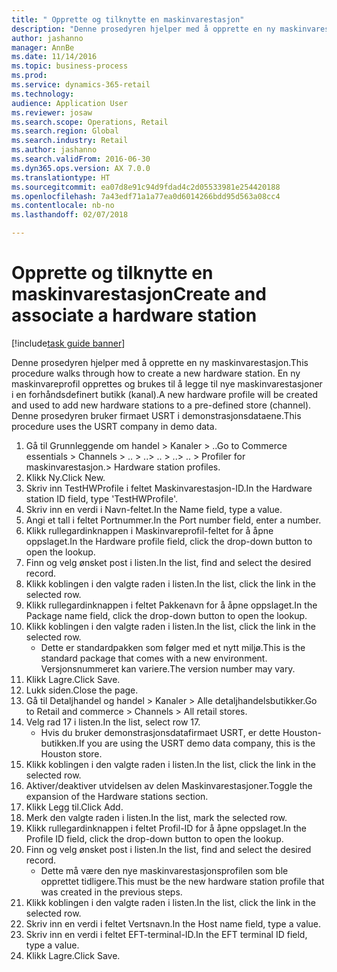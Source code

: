 ```yaml
--- 
title: " Opprette og tilknytte en maskinvarestasjon"
description: "Denne prosedyren hjelper med å opprette en ny maskinvarestasjon."
author: jashanno
manager: AnnBe
ms.date: 11/14/2016
ms.topic: business-process
ms.prod: 
ms.service: dynamics-365-retail
ms.technology: 
audience: Application User
ms.reviewer: josaw
ms.search.scope: Operations, Retail
ms.search.region: Global
ms.search.industry: Retail
ms.author: jashanno
ms.search.validFrom: 2016-06-30
ms.dyn365.ops.version: AX 7.0.0
ms.translationtype: HT
ms.sourcegitcommit: ea07d8e91c94d9fdad4c2d05533981e254420188
ms.openlocfilehash: 7a43edf71a1a77ea0d6014266bdd95d563a08cc4
ms.contentlocale: nb-no
ms.lasthandoff: 02/07/2018

---
```

# <a name="create-and-associate-a-hardware-station"></a><span data-ttu-id="6885f-103"> Opprette og tilknytte en maskinvarestasjon</span><span class="sxs-lookup"><span data-stu-id="6885f-103">Create and associate a hardware station</span></span>

[!include[task guide banner](../includes/task-guide-banner.md)]

<span data-ttu-id="6885f-104">Denne prosedyren hjelper med å opprette en ny maskinvarestasjon.</span><span class="sxs-lookup"><span data-stu-id="6885f-104">This procedure walks through how to create a new hardware station.</span></span> <span data-ttu-id="6885f-105">En ny maskinvareprofil opprettes og brukes til å legge til nye maskinvarestasjoner i en forhåndsdefinert butikk (kanal).</span><span class="sxs-lookup"><span data-stu-id="6885f-105">A new hardware profile will be created and used to add new hardware stations to a pre-defined store (channel).</span></span> <span data-ttu-id="6885f-106">Denne prosedyren bruker firmaet USRT i demonstrasjonsdataene.</span><span class="sxs-lookup"><span data-stu-id="6885f-106">This procedure uses the USRT company in demo data.</span></span>

1. <span data-ttu-id="6885f-107">Gå til Grunnleggende om handel > Kanaler > ..</span><span class="sxs-lookup"><span data-stu-id="6885f-107">Go to Commerce essentials > Channels > ..</span></span> <span data-ttu-id="6885f-108">> ..</span><span class="sxs-lookup"><span data-stu-id="6885f-108">> ..</span></span> <span data-ttu-id="6885f-109">> ..</span><span class="sxs-lookup"><span data-stu-id="6885f-109">> ..</span></span> <span data-ttu-id="6885f-110">> Profiler for maskinvarestasjon.</span><span class="sxs-lookup"><span data-stu-id="6885f-110">> Hardware station profiles.</span></span>
2. <span data-ttu-id="6885f-111">Klikk Ny.</span><span class="sxs-lookup"><span data-stu-id="6885f-111">Click New.</span></span>
3. <span data-ttu-id="6885f-112">Skriv inn TestHWProfile i feltet Maskinvarestasjon-ID.</span><span class="sxs-lookup"><span data-stu-id="6885f-112">In the Hardware station ID field, type 'TestHWProfile'.</span></span>
4. <span data-ttu-id="6885f-113">Skriv inn en verdi i Navn-feltet.</span><span class="sxs-lookup"><span data-stu-id="6885f-113">In the Name field, type a value.</span></span>
5. <span data-ttu-id="6885f-114">Angi et tall i feltet Portnummer.</span><span class="sxs-lookup"><span data-stu-id="6885f-114">In the Port number field, enter a number.</span></span>
6. <span data-ttu-id="6885f-115">Klikk rullegardinknappen i Maskinvareprofil-feltet for å åpne oppslaget.</span><span class="sxs-lookup"><span data-stu-id="6885f-115">In the Hardware profile field, click the drop-down button to open the lookup.</span></span>
7. <span data-ttu-id="6885f-116">Finn og velg ønsket post i listen.</span><span class="sxs-lookup"><span data-stu-id="6885f-116">In the list, find and select the desired record.</span></span>
8. <span data-ttu-id="6885f-117">Klikk koblingen i den valgte raden i listen.</span><span class="sxs-lookup"><span data-stu-id="6885f-117">In the list, click the link in the selected row.</span></span>
9. <span data-ttu-id="6885f-118">Klikk rullegardinknappen i feltet Pakkenavn for å åpne oppslaget.</span><span class="sxs-lookup"><span data-stu-id="6885f-118">In the Package name field, click the drop-down button to open the lookup.</span></span>
10. <span data-ttu-id="6885f-119">Klikk koblingen i den valgte raden i listen.</span><span class="sxs-lookup"><span data-stu-id="6885f-119">In the list, click the link in the selected row.</span></span>
    * <span data-ttu-id="6885f-120">Dette er standardpakken som følger med et nytt miljø.</span><span class="sxs-lookup"><span data-stu-id="6885f-120">This is the standard package that comes with a new environment.</span></span> <span data-ttu-id="6885f-121">Versjonsnummeret kan variere.</span><span class="sxs-lookup"><span data-stu-id="6885f-121">The version number may vary.</span></span>  
11. <span data-ttu-id="6885f-122">Klikk Lagre.</span><span class="sxs-lookup"><span data-stu-id="6885f-122">Click Save.</span></span>
12. <span data-ttu-id="6885f-123">Lukk siden.</span><span class="sxs-lookup"><span data-stu-id="6885f-123">Close the page.</span></span>
13. <span data-ttu-id="6885f-124">Gå til Detaljhandel og handel > Kanaler > Alle detaljhandelsbutikker.</span><span class="sxs-lookup"><span data-stu-id="6885f-124">Go to Retail and commerce > Channels > All retail stores.</span></span>
14. <span data-ttu-id="6885f-125">Velg rad 17 i listen.</span><span class="sxs-lookup"><span data-stu-id="6885f-125">In the list, select row 17.</span></span>
    * <span data-ttu-id="6885f-126">Hvis du bruker demonstrasjonsdatafirmaet USRT, er dette Houston-butikken.</span><span class="sxs-lookup"><span data-stu-id="6885f-126">If you are using the USRT demo data company, this is the Houston store.</span></span>  
15. <span data-ttu-id="6885f-127">Klikk koblingen i den valgte raden i listen.</span><span class="sxs-lookup"><span data-stu-id="6885f-127">In the list, click the link in the selected row.</span></span>
16. <span data-ttu-id="6885f-128">Aktiver/deaktiver utvidelsen av delen Maskinvarestasjoner.</span><span class="sxs-lookup"><span data-stu-id="6885f-128">Toggle the expansion of the Hardware stations section.</span></span>
17. <span data-ttu-id="6885f-129">Klikk Legg til.</span><span class="sxs-lookup"><span data-stu-id="6885f-129">Click Add.</span></span>
18. <span data-ttu-id="6885f-130">Merk den valgte raden i listen.</span><span class="sxs-lookup"><span data-stu-id="6885f-130">In the list, mark the selected row.</span></span>
19. <span data-ttu-id="6885f-131">Klikk rullegardinknappen i feltet Profil-ID for å åpne oppslaget.</span><span class="sxs-lookup"><span data-stu-id="6885f-131">In the Profile ID field, click the drop-down button to open the lookup.</span></span>
20. <span data-ttu-id="6885f-132">Finn og velg ønsket post i listen.</span><span class="sxs-lookup"><span data-stu-id="6885f-132">In the list, find and select the desired record.</span></span>
    * <span data-ttu-id="6885f-133">Dette må være den nye maskinvarestasjonsprofilen som ble opprettet tidligere.</span><span class="sxs-lookup"><span data-stu-id="6885f-133">This must be the new hardware station profile that was created in the previous steps.</span></span>  
21. <span data-ttu-id="6885f-134">Klikk koblingen i den valgte raden i listen.</span><span class="sxs-lookup"><span data-stu-id="6885f-134">In the list, click the link in the selected row.</span></span>
22. <span data-ttu-id="6885f-135">Skriv inn en verdi i feltet Vertsnavn.</span><span class="sxs-lookup"><span data-stu-id="6885f-135">In the Host name field, type a value.</span></span>
23. <span data-ttu-id="6885f-136">Skriv inn en verdi i feltet EFT-terminal-ID.</span><span class="sxs-lookup"><span data-stu-id="6885f-136">In the EFT terminal ID field, type a value.</span></span>
24. <span data-ttu-id="6885f-137">Klikk Lagre.</span><span class="sxs-lookup"><span data-stu-id="6885f-137">Click Save.</span></span>


